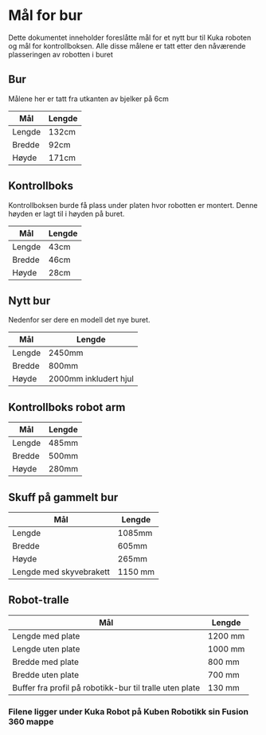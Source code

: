 # Mål for bur
Dette dokumentet inneholder foreslåtte mål for et nytt bur til Kuka roboten og mål for kontrollboksen. Alle disse målene er tatt etter den nåværende plasseringen av robotten i buret


## Bur
Målene her er tatt fra utkanten av bjelker på 6cm

| Mål    | Lengde |
|--------|--------|
| Lengde | 132cm  |
| Bredde | 92cm   |
| Høyde  | 171cm  |

## Kontrollboks
Kontrollboksen burde få plass under platen hvor robotten er montert. Denne høyden er lagt til i høyden på buret.

| Mål    | Lengde |
|--------|--------|
| Lengde | 43cm   |
| Bredde | 46cm   |
| Høyde  | 28cm   |


## Nytt bur
Nedenfor ser dere en modell det nye buret.  

| Mål    | Lengde   |
|--------|----------|
| Lengde | 2450mm   |
| Bredde | 800mm    |
| Høyde  | 2000mm inkludert hjul  |

## Kontrollboks robot arm

| Mål    | Lengde   |
|--------|----------|
| Lengde | 485mm   |
| Bredde | 500mm    |
| Høyde  | 280mm   |

## Skuff på gammelt bur 

| Mål    | Lengde   |
|--------|----------|
| Lengde | 1085mm  |
| Bredde | 605mm    |
| Høyde  | 265mm   |
| Lengde med skyvebrakett | 1150 mm |

## Robot-tralle
| Mål | Lengde |
| --- | --- |
| Lengde med plate | 1200 mm |
| Lengde uten plate | 1000 mm |
| Bredde med plate | 800 mm |
| Bredde uten plate | 700 mm |
| Buffer fra profil på robotikk-bur til tralle uten plate | 130 mm |

### Filene ligger under Kuka Robot på Kuben Robotikk sin Fusion 360 mappe
